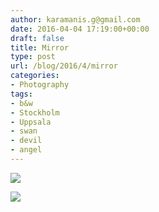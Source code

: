 ```yaml
---
author: karamanis.g@gmail.com
date: 2016-04-04 17:19:00+00:00
draft: false
title: Mirror
type: post
url: /blog/2016/4/mirror
categories:
- Photography
tags:
- b&w
- Stockholm
- Uppsala
- swan
- devil
- angel
---
```




  
   ![](/images/2016-04-04-20164mirror/20140405-R0002233.jpg)

  

  
   ![](/images/2016-04-04-20164mirror/20160328-R0010672.jpg)

  


